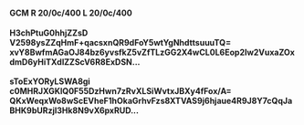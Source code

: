 #### GCM R 20/0c/400 L 20/0c/400
**H3chPtuG0hhjZZsD**<br/>**V2598ysZZqHmF+qacsxnQR9dFoY5wtYgNhdttsuuuTQ=**<br/>**xvY8BwfmAGaOJ84bz6yvsfkZ5vZfTLzGG2X4wCL0L6Eop2Iw2VuxaZOxdmD6yHiTXdIZZScV6R8ExDSN...**<br/><br/>
**sToExYORyLSWA8gi**<br/>**c0MHRJXGKlQ0F55DzHwn7zRvXLSiWvtxJBXy4fFox/A=**<br/>**QKxWeqxWo8wScEVheF1hOkaGrhvFzs8XTVAS9j6hjaue4R9J8Y7cQqJaBHK9bURzjl3Hk8N9vX6pxRUD...**